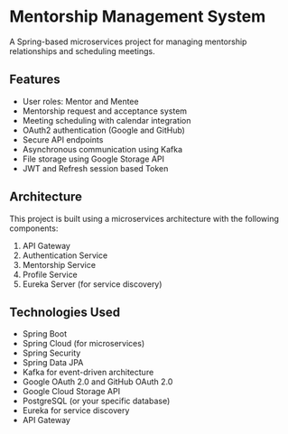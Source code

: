 # Mentorship Management System

A Spring-based microservices project for managing mentorship relationships and scheduling meetings.

## Features

- User roles: Mentor and Mentee
- Mentorship request and acceptance system
- Meeting scheduling with calendar integration
- OAuth2 authentication (Google and GitHub)
- Secure API endpoints
- Asynchronous communication using Kafka
- File storage using Google Storage API
- JWT and Refresh session based Token 

## Architecture

This project is built using a microservices architecture with the following components:

1. API Gateway
2. Authentication Service
3. Mentorship Service
4. Profile Service
5. Eureka Server (for service discovery)

## Technologies Used

- Spring Boot
- Spring Cloud (for microservices)
- Spring Security
- Spring Data JPA
- Kafka for event-driven architecture
- Google OAuth 2.0 and GitHub OAuth 2.0
- Google Cloud Storage API
- PostgreSQL (or your specific database)
- Eureka for service discovery
- API Gateway

